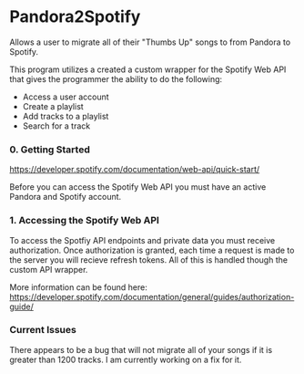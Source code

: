 # Pandora2Spotify
Allows a user to migrate all of their "Thumbs Up" songs to from Pandora to Spotify.

This program utilizes a created a custom wrapper for the Spotify Web API that gives the programmer the ability to do the following: 
- Access a user account
- Create a playlist
- Add tracks to a playlist
- Search for a track


### 0. Getting Started


https://developer.spotify.com/documentation/web-api/quick-start/

Before you can access the Spotify Web API you must have an active Pandora and Spotify account. 

### 1. Accessing the Spotify Web API
To access the Spotfiy API endpoints and private data you must receive authorization. Once authorization is granted, each time a request is made to the server 
you will recieve refresh tokens. All of this is handled though the custom API wrapper.

More information can be found here: https://developer.spotify.com/documentation/general/guides/authorization-guide/


### Current Issues
There appears to be a bug that will not migrate all of your songs if it is greater than 1200 tracks. I am currently working on a fix for it.

